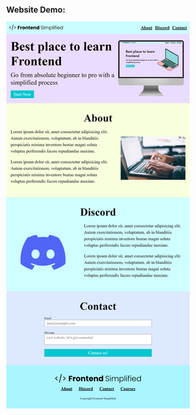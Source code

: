 ## Website Demo:

![demo](https://github.com/subhadeeppaul/HTML-CSS-Practice/blob/main/Frontend%20S/frontend.png)
